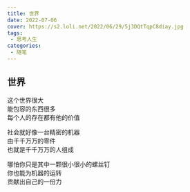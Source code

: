 ```yaml
---
title: 世界
date: 2022-07-06
cover: https://s2.loli.net/2022/06/29/5j3DQtTqpC8diay.jpg
tags:
 - 思考人生
categories:
 - 随笔
---
```


## 世界

这个世界很大<br>
能包容的东西很多<br>
每个人的存在都有他的价值

社会就好像一台精密的机器<br>
由千千万万的零件<br>
也就是千千万万的人组成

哪怕你只是其中一颗很小很小的螺丝钉<br>
你也能为机器的运转<br>
贡献出自己的一份力